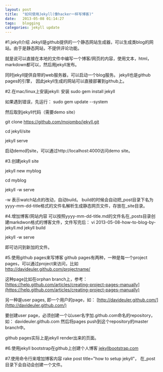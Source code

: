 ```yaml
---
layout: post
title:  "如何使用Jekyll(像hacker一样写博客)"
date:   2013-05-08 01:14:27
tags:	blogging
categories: jekyll update
---
```

#1.jekyll介绍
Jekyll是github提供的一个静态网站生成器，可以生成类blog的网站。由于是静态网站，不提供评论功能。

就是说可以直接在本地的文件中编写一个博客/网页的内容，使用文本，html，markdown都可以，然后用jekyll发布。

同时jekyll提供自带的web服务器，可以启动一个blog服务。
jekyll也是github pages的引擎， 因此jekyll生成的网站可以直接部署到github上。

#2.在mac/linux上安装jekyll:
安装
sudo gem install jekyll

如果遇到错误，先运行： sudo gem update --system

然后取到jekyll代码（需要demo site）

git clone https://github.com/mojombo/jekyll.git

cd jekyll/site

jekyll serve 

启动demo的site，可以通过http://localhost:4000访问demo site。

#3.创建jekyll site

jekyll new  myblog

cd myblog

jekyll -w serve


-w 表示watch站点的改动，自动build。 build的时候会自动把_post目录下名为yyyy-mm-dd-title格式的文件名解析生成静态网页文件，存放在_site目录。

#4.增加博客/网站内容
可以按照yyyy-mm-dd-title.md的文件名在_posts目录创建markdwon格式的博客文件，文件写完后：
vi 2013-05-08-how-to-blog-by-jekyll.md
jekyll build

jekyll -w serve 

即可访问到新加的文件。

#5.使用github pages来写博客
github pages有两种，一种是每一个project pages，可以通过project来访问，比如
http://davideuler.github.com/projectname/

这种page比如在orphan branch上，参考：
[https://help.github.com/articles/creating-project-pages-manually](https://help.github.com/articles/creating-project-pages-manually)

另一种是user pages, 即一个用户的page，如：
[http://davideuler.github.com/](http://davideuler.github.com/)

要创建user page，必须创建一个以user名字加.github.com命名的repository，如：
davideuler.github.com
然后将pages push到这个repository的master branch中。

github pages实际上是jekyll render出来的页面。

#6.使用jekyll bootstrap在github上创建个人博客
[jekyllbootstrap.com](http://jekyllbootstrap.com/)

#7.使用命令行来增加博客内容
rake post title="how to setup jekyll"， 在_post目录下会自动会创建一个文件。

[jekyll-gh]: https://github.com/mojombo/jekyll
[jekyll]:    http://jekyllrb.com
